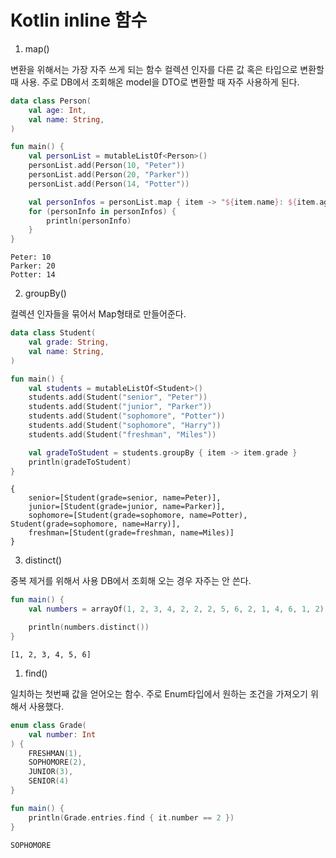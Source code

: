 # Kotlin inline 함수

1. map()

변환을 위해서는 가장 자주 쓰게 되는 함수
컬렉션 인자를 다른 값 혹은 타입으로 변환할 때 사용.
주로 DB에서 조회해온 model을 DTO로 변환할 때 자주 사용하게 된다.
```kotlin
data class Person(
    val age: Int,
    val name: String,
)

fun main() {
    val personList = mutableListOf<Person>()
    personList.add(Person(10, "Peter"))
    personList.add(Person(20, "Parker"))
    personList.add(Person(14, "Potter"))

    val personInfos = personList.map { item -> "${item.name}: ${item.age}" }
    for (personInfo in personInfos) {
        println(personInfo)
    }
}

```
```
Peter: 10
Parker: 20
Potter: 14
```

2. groupBy()

컬렉션 인자들을 묶어서 Map형태로 만들어준다.

```kotlin
data class Student(
    val grade: String,
    val name: String,
)

fun main() {
    val students = mutableListOf<Student>()
    students.add(Student("senior", "Peter"))
    students.add(Student("junior", "Parker"))
    students.add(Student("sophomore", "Potter"))
    students.add(Student("sophomore", "Harry"))
    students.add(Student("freshman", "Miles"))

    val gradeToStudent = students.groupBy { item -> item.grade }
    println(gradeToStudent)
}
```
```
{
    senior=[Student(grade=senior, name=Peter)],
    junior=[Student(grade=junior, name=Parker)],
    sophomore=[Student(grade=sophomore, name=Potter), Student(grade=sophomore, name=Harry)],
    freshman=[Student(grade=freshman, name=Miles)]
}
```


3. distinct()

중복 제거를 위해서 사용
DB에서 조회해 오는 경우 자주는 안 쓴다.

```kotlin
fun main() {
    val numbers = arrayOf(1, 2, 3, 4, 2, 2, 2, 5, 6, 2, 1, 4, 6, 1, 2)

    println(numbers.distinct())
}
```
```
[1, 2, 3, 4, 5, 6]
```

1. find()

일치하는 첫번째 값을 얻어오는 함수.
주로 Enum타입에서 원하는 조건을 가져오기 위해서 사용했다.
```kotlin
enum class Grade(
    val number: Int
) {
    FRESHMAN(1),
    SOPHOMORE(2),
    JUNIOR(3),
    SENIOR(4)
}

fun main() {
    println(Grade.entries.find { it.number == 2 })
}
```
```
SOPHOMORE
```